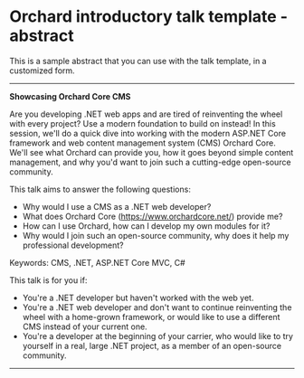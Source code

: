 ﻿# Orchard introductory talk template - abstract

This is a sample abstract that you can use with the talk template, in a customized form.

---

**Showcasing Orchard Core CMS**

Are you developing .NET web apps and are tired of reinventing the wheel with every project? Use a modern foundation to build on instead! In this session, we'll do a quick dive into working with the modern ASP.NET Core framework and web content management system (CMS) Orchard Core. We'll see what Orchard can provide you, how it goes beyond simple content management, and why you'd want to join such a cutting-edge open-source community.

This talk aims to answer the following questions:

- Why would I use a CMS as a .NET web developer?
- What does Orchard Core (https://www.orchardcore.net/) provide me?
- How can I use Orchard, how can I develop my own modules for it?
- Why would I join such an open-source community, why does it help my professional development?

Keywords: CMS, .NET, ASP.NET Core MVC, C#

This talk is for you if:

- You're a .NET developer but haven't worked with the web yet.
- You're a .NET web developer and don't want to continue reinventing the wheel with a home-grown framework, or would like to use a different CMS instead of your current one.
- You're a developer at the beginning of your carrier, who would like to try yourself in a real, large .NET project, as a member of an open-source community.

---